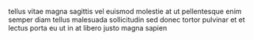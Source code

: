 tellus vitae magna sagittis vel euismod molestie at ut pellentesque enim semper
diam tellus malesuada sollicitudin sed donec tortor pulvinar et et lectus porta
eu ut in at libero justo magna sapien